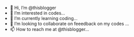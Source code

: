 - 👋 Hi, I’m @thisblogger
- 👀 I’m interested in codes...
- 🌱 I’m currently learning coding...
- 💞️ I’m looking to collaborate on feeedback on my codes ...
- 📫 How to reach me at @thisblogger...

<!---
thisblogger/thisblogger is a ✨ special ✨ repository because its `README.md` (this file) appears on your GitHub profile.
You can click the Preview link to take a look at your changes.
--->
